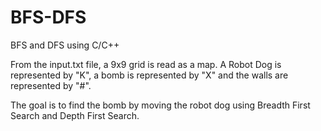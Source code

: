 # BFS-DFS
BFS and DFS using C/C++

From the input.txt file, a 9x9 grid is read as a map. A Robot Dog is represented by "K", a bomb is represented by "X" and the walls are represented by "#".

The goal is to find the bomb by moving the robot dog using Breadth First Search and Depth First Search.
